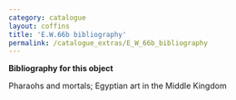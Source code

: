 ```yaml
---
category: catalogue
layout: coffins
title: 'E.W.66b bibliography'
permalink: /catalogue_extras/E_W_66b_bibliography
---
```


**Bibliography for this object**

Pharaohs and mortals; Egyptian art in the Middle Kingdom




